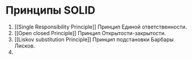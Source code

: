 # Принципы SOLID
1. [[Single Responsibility Principle]] Принцип Единой ответственности.
2. [[Open closed Principle]] Принцип Открытости-закрытости.
3. [[Liskov substitution Principle]] Принцип подстановки Барбары Лисков.
4. 